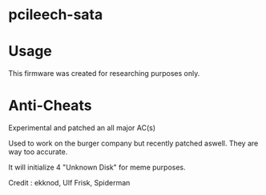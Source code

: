 # pcileech-sata

# Usage
This firmware was created for researching purposes only.  

# Anti-Cheats

Experimental and patched an all major AC(s)

Used to work on the burger company but recently patched aswell. They are way too accurate.

It will initialize 4 "Unknown Disk" for meme purposes.

Credit : ekknod, Ulf Frisk, Spiderman
